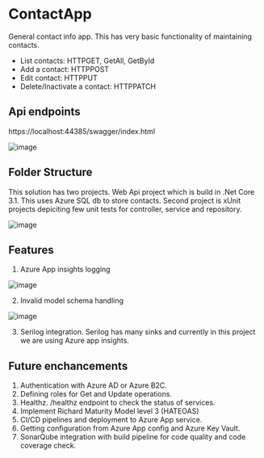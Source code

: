 # ContactApp
General contact info app.  This has very basic functionality of maintaining contacts.
- List contacts:  HTTPGET, GetAll, GetById
- Add a contact:  HTTPPOST
- Edit contact: HTTPPUT
- Delete/Inactivate a contact:  HTTPPATCH

## Api endpoints
https://localhost:44385/swagger/index.html

![image](https://user-images.githubusercontent.com/14089065/124386346-9765dc00-dcf7-11eb-85f2-87b985ad7a45.png)

## Folder Structure
This solution has two projects.  Web Api project which is build in .Net Core 3.1.  This uses Azure SQL db to store contacts.
Second project is xUnit projects depiciting few unit tests for controller, service and repository.

![image](https://user-images.githubusercontent.com/14089065/124387847-b9faf380-dcfd-11eb-9b92-558fb8a638b1.png)

## Features
1. Azure App insights logging

![image](https://user-images.githubusercontent.com/14089065/124383679-5bc51500-dceb-11eb-955e-fdfb50744967.png)

2. Invalid model schema handling

![image](https://user-images.githubusercontent.com/14089065/124386895-23790300-dcfa-11eb-8e05-941069e416d5.png)

3. Serilog integration.  Serilog has many sinks and currently in this project we are using Azure app insights.


## Future enchancements
1. Authentication with Azure AD or Azure B2C.  
2. Defining roles for Get and Update operations.
3. Healthz.  /healthz endpoint to check the status of services.
4. Implement Richard Maturity Model level 3 (HATEOAS)
5. CI/CD pipelines and deployment to Azure App service.
6. Getting configuration from Azure App config and Azure Key Vault.
7. SonarQube integration with build pipeline for code quality and code coverage check.
